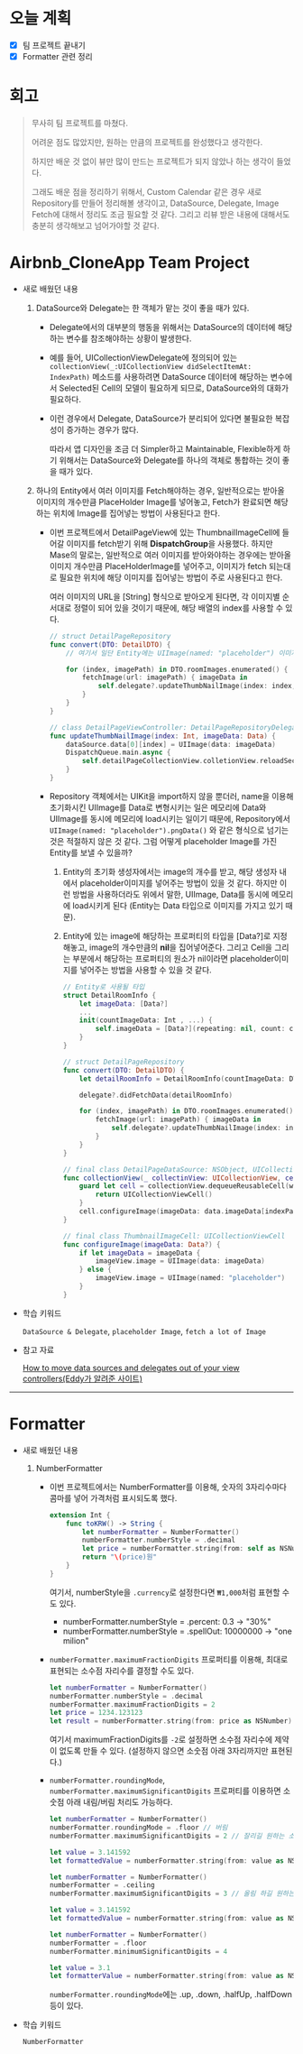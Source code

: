# 오늘 계획

- [x] 팀 프로젝트 끝내기
- [x] Formatter 관련 정리

# 회고

> 무사히 팀 프로젝트를 마쳤다. 
>
> 어려운 점도 많았지만, 원하는 만큼의 프로젝트를 완성했다고 생각한다. 
>
> 하지만 배운 것 없이 뷰만 많이 만드는 프로젝트가 되지 않았나 하는 생각이 들었다. 
>
> 그래도 배운 점을 정리하기 위해서, Custom Calendar 같은 경우 새로 Repository를 만들어 정리해볼 생각이고, DataSource, Delegate, Image Fetch에 대해서 정리도 조금 필요할 것 같다. 그리고 리뷰 받은 내용에 대해서도 충분히 생각해보고 넘어가야할 것 같다.

# Airbnb_CloneApp Team Project

- 새로 배웠던 내용

	1. DataSource와 Delegate는 한 객체가 맡는 것이 좋을 때가 있다.

		- Delegate에서의 대부분의 행동을 위해서는 DataSource의 데이터에 해당하는 변수를 참조해야하는 상황이 발생한다. 

		- 예를 들어, UICollectionViewDelegate에 정의되어 있는 `collectionView(_:UICollectionView didSelectItemAt: IndexPath)` 메소드를 사용하려면 DataSource 데이터에 해당하는 변수에서 Selected된 Cell의 모델이 필요하게 되므로, DataSource와의 대화가 필요하다. 

		- 이런 경우에서 Delegate, DataSource가 분리되어 있다면 불필요한 복잡성이 증가하는 경우가 많다.

			따라서 앱 디자인을 조금 더 Simpler하고 Maintainable, Flexible하게 하기 위해서는 DataSource와 Delegate를 하나의 객체로 통합하는 것이 좋을 때가 있다.

	2. 하나의 Entity에서 여러 이미지를 Fetch해야하는 경우, 일반적으로는 받아올 이미지의 개수만큼 PlaceHolder Image를 넣어놓고, Fetch가 완료되면 해당하는 위치에 Image를 집어넣는 방법이 사용된다고 한다.

		- 이번 프로젝트에서 DetailPageView에 있는 ThumbnailImageCell에 들어갈 이미지를 fetch받기 위해 **DispatchGroup**을 사용했다. 하지만 Mase의 말로는, 일반적으로 여러 이미지를 받아와야하는 경우에는 받아올 이미지 개수만큼 PlaceHolderImage를 넣어주고, 이미지가 fetch 되는대로 필요한 위치에 해당 이미지를 집어넣는 방법이 주로 사용된다고 한다.

			여러 이미지의 URL을 [String] 형식으로 받아오게 된다면, 각 이미지별 순서대로 정렬이 되어 있을 것이기 때문에, 해당 배열의 index를 사용할 수 있다.

			```swift
			// struct DetailPageRepository
			func convert(DTO: DetailDTO) {
			    // 여기서 일단 Entity에는 UIImage(named: "placeholder") 이미지를 채운 후 넘겨준다.
			
				for (index, imagePath) in DTO.roomImages.enumerated() {
					fetchImage(url: imagePath) { imageData in
						self.delegate?.updateThumbNailImage(index: index, imageData: imageData)
					}
				}
			}
			
			// class DetailPageViewController: DetailPageRepositoryDelegate
			func updateThumbNailImage(index: Int, imageData: Data) {
			    dataSource.data[0][index] = UIImage(data: imageData)
			    DispatchQueue.main.async {
			        self.detailPageCollectionView.colletionView.reloadSection([0])
			    }
			}
			```

		- Repository 객체에서는 UIKit을 import하지 않을 뿐더러, name을 이용해 초기화시킨 UIImage를 Data로 변형시키는 일은 메모리에 Data와 UIImage를 동시에 메모리에 load시키는 일이기 때문에, Repository에서 `UIImage(named: "placeholder").pngData()` 와 같은 형식으로 넘기는 것은 적절하지 않은 것 같다. 그럼 어떻게 placeholder Image를 가진 Entity를 보낼 수 있을까?

			1. Entity의 초기화 생성자에서는 image의 개수를 받고, 해당 생성자 내에서 placeholder이미지를 넣어주는 방법이 있을 것 같다. 하지만 이런 방법을 사용하더라도 위에서 말한, UIImage, Data를 동시에 메모리에 load시키게 된다 (Entity는 Data 타입으로 이미지를 가지고 있기 때문).

			2. Entity에 있는 image에 해당하는 프로퍼티의 타입을 [Data?]로 지정해놓고, image의 개수만큼의 **nil**을 집어넣어준다. 그리고 Cell을 그리는 부분에서 해당하는 프로퍼티의 원소가 nil이라면 placeholder이미지를 넣어주는 방법을 사용할 수 있을 것 같다.

				```swift
				// Entity로 사용될 타입
				struct DetailRoomInfo {
				    let imageData: [Data?]
				    ...
				    init(countImageData: Int , ...) {
				        self.imageData = [Data?](repeating: nil, count: countImageData)
				    }
				}
				
				// struct DetailPageRepository
				func convert(DTO: DetailDTO) {
				    let detailRoomInfo = DetailRoomInfo(countImageData: DTO.roomImages.count, ...)
				
				    delegate?.didFetchData(detailRoomInfo)
				
					for (index, imagePath) in DTO.roomImages.enumerated() {
						fetchImage(url: imagePath) { imageData in
							self.delegate?.updateThumbNailImage(index: index, imageData: imageData)
				    	}
					}
				}
				
				// final class DetailPageDataSource: NSObject, UICollectionViewDataSource
				func collectionView(_ collectinView: UICollectionView, cellForItemAt indexPath: IndexPath) -> UICollectionViewCell {
				    guard let cell = collectionView.dequeueReusableCell(withReuseIdentifier: ...) as? ThumbnailImageCell else {
				        return UICollectionViewCell()
				    }
					cell.configureImage(imageData: data.imageData[indexPath.item])
				}
				
				// final class ThumbnailImageCell: UICollectionViewCell
				func configureImage(imageData: Data?) {
				    if let imageData = imageData {
				        imageView.image = UIImage(data: imageData)
				    } else {
				        imageView.image = UIImage(named: "placeholder")
				    }
				}
				```

				

-  학습 키워드

	`DataSource & Delegate`, `placeholder Image`, `fetch a lot of Image`

- 참고 자료

	[How to move data sources and delegates out of your view controllers(Eddy가 알려준 사이트)](https://www.hackingwithswift.com/articles/86/how-to-move-data-sources-and-delegates-out-of-your-view-controllers)


---

# Formatter

* 새로 배웠던 내용

	1. NumberFormatter

		- 이번 프로젝트에서는 NumberFormatter를 이용해, 숫자의 3자리수마다 콤마를 넣어 가격처럼 표시되도록 했다.

			```swift
			extension Int {
			    func toKRW() -> String {
			        let numberFormatter = NumberFormatter()
			        numberFormatter.numberStyle = .decimal
			        let price = numberFormatter.string(from: self as NSNumber) ?? ""
			        return "\(price)원"
			    }
			}
			```

			여기서, numberStyle을 `.currency`로 설정한다면 `₩1,000`처럼 표현할 수도 있다.

			- numberFormatter.numberStyle = .percent: 0.3 -> "30%"
			- numberFormatter.numberStyle = .spellOut: 10000000 -> "one milion"

		- `numberFormatter.maximumFractionDigits` 프로퍼티를 이용해, 최대로 표현되는 소수점 자리수를 결정할 수도 있다.

			```swift
			let numberFormatter = NumberFormatter()
			numberFormatter.numberStyle = .decimal
			numberFormatter.maximumFractionDigits = 2
			let price = 1234.123123
			let result = numberFormatter.string(from: price as NSNumber)! // result = "1,234.12"
			```

			여기서 maximumFractionDigits를 `-2`로 설정하면 소수점 자리수에 제약이 없도록 만들 수 있다. (설정하지 않으면 소숫점 아래 3자리까지만 표현된다.)

		- `numberFormatter.roundingMode`, `numberFormatter.maximumSignificantDigits` 프로퍼티를 이용하면 소숫점 아래 내림/버림 처리도 가능하다.

			```swift
			let numberFormatter = NumberFormatter()
			numberFormatter.roundingMode = .floor // 버림
			numberFormatter.maximumSignificantDigits = 2 // 잘리길 원하는 소숫점 아래 자릿수
			
			let value = 3.141592
			let formattedValue = numberFormatter.string(from: value as NSNumber)! // formattedValue = "3.1"
			
			let numberFormatter = NumberFormatter()
			numberFormatter = .ceiling
			numberFormatter.maximumSignificantDigits = 3 // 올림 하길 원하는 소숫점 아래 자릿수
			
			let value = 3.141592
			let formattedValue = numberFormatter.string(from: value as NSNumber)! // formattedValue = "3.15"
			
			let numberFormatter = NumberFormatter()
			numberFormatter = .floor
			numberFormatter.minimumSignificantDigits = 4
			
			let value = 3.1
			let formatterValue = numberFormatter.string(from: value as NSNumber)! // formattedValue = "3.100"
			```

			`numberFormatter.roundingMode`에는 .up, .down, .halfUp, .halfDown 등이 있다.

* 학습 키워드

	`NumberFormatter`

